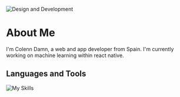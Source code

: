
![Design and Development](https://pbs.twimg.com/profile_banners/1376658111772168192/1659559842/1500x500)

# About Me
I'm Colenn Damn, a web and app developer from Spain. I'm currently working on machine learning within react native.

## Languages and Tools
![My Skills](https://skills.thijs.gg/icons?i=html,css,js,react,nodejs,py,figma&theme=dark)


